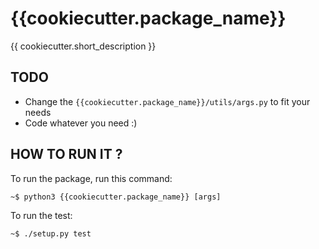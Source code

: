 # {{cookiecutter.package_name}}
{{ cookiecutter.short_description }}

## TODO
* Change the `{{cookiecutter.package_name}}/utils/args.py` to fit your needs
* Code whatever you need :)

## HOW TO RUN IT ?
To run the package, run this command:
```
~$ python3 {{cookiecutter.package_name}} [args]
```

To run the test:
```
~$ ./setup.py test
```
